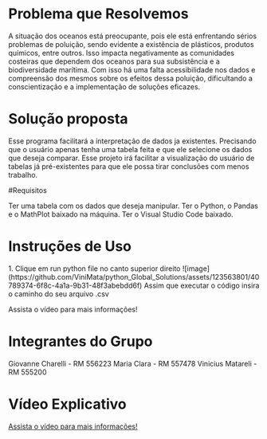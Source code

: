 # Problema que Resolvemos
<p> 
  A situação dos oceanos está preocupante, pois ele está enfrentando sérios problemas de poluição, sendo evidente a existência de plásticos, produtos químicos, entre outros. Isso impacta negativamente as comunidades costeiras que dependem dos oceanos para sua subsistência e a biodiversidade marítima. Com isso há uma falta acessibilidade nos dados e compreensão dos mesmos sobre os efeitos dessa poluição, dificultando a conscientização e a implementação de soluções eficazes.
</p>

# Solução proposta
<p>
  Esse programa facilitará a interpretação de dados ja existentes. Precisando que o usuário apenas tenha uma tabela feita e que ele selecione os dados que deseja comparar. Esse projeto irá facilitar a visualização do usuário de tabelas já pré-existentes para que ele possa tirar conclusões com menos trabalho.
</p>

#Requisitos
<p>
  Ter uma tabela com os dados que deseja manipular.
  Ter o Python, o Pandas e o MathPlot baixado na máquina.
  Ter o Visual Studio Code baixado.
</p>

# Instruções de Uso
<p>
  1. Clique em run python file no canto superior direito
  ![image](https://github.com/ViniMata/python_Global_Solutions/assets/123563801/40789374-6f8c-4a1a-9b31-48f3abebdd6f)
  Assim que executar o código insira o caminho do seu arquivo .csv

  Assista o vídeo para mais informações!
</p>

# Integrantes do Grupo
Giovanne Charelli - RM 556223
Maria Clara - RM 557478
Vinicius Matareli - RM 555200

# Vídeo Explicativo
<a target="_blank" href="youtube.com">Assista o vídeo para mais informações!</a>
